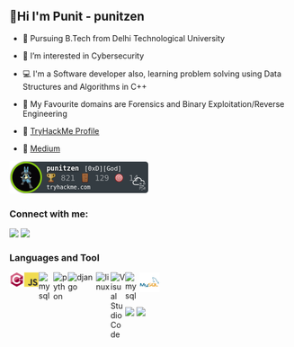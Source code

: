 ## 👋Hi I'm Punit - punitzen
- 🏫 Pursuing B.Tech from Delhi Technological University
- 👀 I’m interested in Cybersecurity
- 💻 I'm a Software developer also, learning problem solving using Data Structures and Algorithms in C++ 
- 🌱 My Favourite domains are Forensics and Binary Exploitation/Reverse Engineering

- 🌱 [TryHackMe Profile](https://tryhackme.com/p/punitzen)
- 🌱 [Medium](https://punitzen.medium.com/)

![TryHackMe](/punitzen.png)

### Connect with me:
 
[<img src="https://img.shields.io/badge/linkedin-%230077B5.svg?&style=for-the-badge&logo=linkedin&logoColor=white" />](http://www.linkedin.com/in/punitkumar4)
[<img src="https://img.shields.io/badge/twitter-%231DA1F2.svg?&style=for-the-badge&logo=twitter&logoColor=white" />](https://twitter.com/punitzen48)

### Languages and Tool

<img align="left" alt="cpp" width="26px" src="https://raw.githubusercontent.com/devicons/devicon/master/icons/cplusplus/cplusplus-original.svg"/>
<img align="left" alt="python" width="26px" src="https://raw.githubusercontent.com/devicons/devicon/master/icons/javascript/javascript-original.svg"/>
<img align="left" alt="mysql" width="26px" src="https://icon-library.com/images/react-icon/react-icon-29.jpg"/>
<img align="left" alt="python" width="26px" src="https://cdn4.iconfinder.com/data/icons/logos-and-brands/512/267_Python_logo-512.png"/>
<img align="left" alt="django" width="50px" src="https://static.djangoproject.com/img/logos/django-logo-negative.png"/>
<img align="left" alt="linux" width="26px" src="https://upload.wikimedia.org/wikipedia/commons/0/01/Windows_Terminal_Logo_256x256.png"/>
<img align="left" alt="Visual Studio Code" width="26px" src="https://upload.wikimedia.org/wikipedia/commons/thumb/9/9a/Visual_Studio_Code_1.35_icon.svg/1200px-Visual_Studio_Code_1.35_icon.svg.png" />
<img align="left" alt="mysql" width="26px" src="https://upload.wikimedia.org/wikipedia/commons/2/21/Matlab_Logo.png"/>
<img align="left" alt="mysql" width="35px" src="https://raw.githubusercontent.com/devicons/devicon/master/icons/mysql/mysql-original-wordmark.svg"/>

<p>&nbsp;</p><p>&nbsp;</p>

<p>
 <img height="180em" src="https://github-readme-stats.vercel.app/api?username=punitzen&show_icons=true&theme=radical&count_private=true"/> 
 <img height="180em" src="https://github-readme-stats.vercel.app/api/top-langs/?username=punitzen&theme=radical&layout=compact"/>
 </p>
